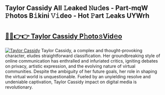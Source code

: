 ## Taylor Cassidy All 𝙻eaked 𝙽u𝚍es - Part-mqW 𝙿hotos B𝚒kini 𝚅𝚒deo - Hot 𝙿art 𝙻eaks UYWrh

# <h2><a href="http://ld2pmcr.urlbe.top/?page=Taylor+Cassidy">🔗🔗👉👉 Taylor Cassidy P𝚑oto𝚜Vid𝚎o</a></h2>

[![Taylor Cassidy](https://i.imgur.com/eBuTRDB.gif)](http://ld2pmcr.urlbe.top/?page=Taylor+Cassidy)
Taylor Cassidy, a complex and thought-provoking character, eludes straightforward classification. Her groundbreaking style of online communication has enthralled and infuriated critics, igniting debates on privacy, artistic expression, and the evolving nature of virtual communities. Despite the ambiguity of her future goals, her role in shaping the virtual world is unquestionable. Fueled by an unyielding resolve and undeniable captivation, Taylor Cassidy impact on digital media is revolutionary.
